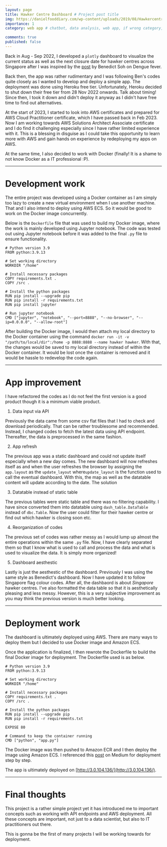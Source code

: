 ```yaml
---
layout: page
title: Hawker Centre Dashboard # Project post title
img: https://danielfooddiary.com/wp-content/uploads/2019/08/Hawkercentre-scaled.jpg 
importance: 1
category: web app # chatbot, data analysis, web app, if wrong category, the post won't be posted

comments: true
published: false
---
```


Back in Aug - Sep 2022, I developed a `plotly` dashboard to visualize the current status as well as the next closure date for hawker centres across Singapore after I was inspired by the [post](https://towardsdatascience.com/creating-a-web-application-to-analyse-dengue-cases-1be4a708a533) by Benedict Soh on Dengue fever. 

Back then, the app was rather rudimentary and I was following Ben's codes quite closely as I wanted to develop and deploy a simple app. The deployment was done using Heroku free tier. Unfortunately, Heroku decided to shut down their free tier from 28 Nov 2022 onwards. Talk about timing! Since then, I took it down and didn't deploy it anyway as I didn't have free time to find out alternatives.  

At the start of 2023, I started to look into AWS certificates and prepared for AWS Cloud Practitioner certificate, which I have passed back in Feb 2023. Now I am working towards AWS Solutions Architect Associate certificate and I do find it challenging especially since I have rather limited experience with it. This is a blessing in disguise as I could take this opportunity to learn more with AWS and gain hands on experience by redeploying my apps on AWS. 

At the same time, I also decided to work with Docker (finally! It is a shame to not know Docker as a IT professional :P).  

<hr>

# Development work
The entire project was developed using a Docker container as I am simply too lazy to create a new virtual environment when I use another machine. That and I also intend to deploy using AWS ECS. So it would be good to work on the Docker image concurrently.

Below is the `Dockerfile` file that was used to build my Docker image, where the work is mainly developed using Jupyter notebook. The code was tested out using Jupyter notebook before it was added to the final `.py` file to ensure functionality. 

~~~
# Python version 3.9
FROM python:3.9.13

# Set working directory
WORKDIR "/home"

# Install necessary packages
COPY requirements.txt .
COPY /src .

# Install the python packages 
RUN pip install --upgrade pip
RUN pip install -r requirements.txt
RUN pip install jupyter

# Run jupyter notebook
CMD ["jupyter", "notebook", "--port=8888", "--no-browser", "--ip=0.0.0.0", "--allow-root"]
~~~

After building the Docker image, I would then attach my local directory to the Docker container using the command `docker run -it -v "/path/to/local/dir":/home -p 8888:8888 --name hawker hawker`. With that, the changes would be saved to my local directory instead of within the Docker container. It would be lost once the container is removed and it would be hassle to redevelop the code again.

<hr>

# App improvement
I have refactored the codes as I do not feel the first version is a good product though it is a minimum viable product. 

1. Data input via API

Previously the data came from some csv flat files that I had to check and download periodically. That can be rather troublesome and recommended. Instead, I changed codes to fetch the latest data using API endpoint. Thereafter, the data is preprocessed in the same fashion.

2. App refresh

The previous app was a static dashboard and could not update itself especially when a new day comes. The new dashboard will now refreshes itself as and when the user refreshes the browser by assigning the `app.layout` as the `update_layout` where`update_layout` is the function used to call the eventual dashboard. With this, the map as well as the datatable content will update according to the date. The solution

3. Datatable instead of static table

The previous tables were static table and there was no filtering capability. I have since converted them into datatable using `dash_table.DataTable` instead of `dbc.Table`. Now the user could filter for their hawker centre or find out which hawker is closing soon etc.

4. Reorganization of codes

The previous set of codes was rather messy as I would lump up almost the entire operations within the same `.py` file. Now, I have clearly separated them so that I know what is used to call and process the data and what is used to visualize the data. It is simply more organized!

5. Dashboard aesthestic

Lastly is just the aesthestic of the dashboard. Previously I was using the same style as Benedict's dashboard. Now I have updated it to follow Singapore flag colour codes. After all, the dashbaord is about *Singapore* hawker centres. I've also formatted the data table so that it is aesthetically pleasing and less messy. However, this is a very subjective improvement as you may think the previous version is much better looking.

<hr>

# Deployment work
The dashboard is ultimately deployed using AWS. There are many ways to deploy them but I decided to use Docker image and Amazon ECS. 

Once the application is finalized, I then rewrote the Dockerfile to build the final Docker image for deployment. The Dockerfile used is as below. 

~~~
# Python version 3.9
FROM python:3.9.13

# Set working directory
WORKDIR "/home"

# Install necessary packages
COPY requirements.txt .
COPY /src .

# Install the python packages 
RUN pip install --upgrade pip
RUN pip install -r requirements.txt

EXPOSE 80

# Command to keep the container running
CMD ["python", "app.py"]
~~~

The Docker image was then pushed to Amazon ECR and I then deploy the image using Amazon ECS. I referenced this [post](https://towardsdatascience.com/how-to-use-docker-to-deploy-a-dashboard-app-on-aws-8df5fb322708) on Medium for deployment step by step.

The app is ultimately deployed on [http://3.0.104.136/](http://3.0.104.136/). 

<hr>

# Final thoughts
This project is a rather simple project yet it has introduced me to important concepts such as working with API endpoints and AWS deployment. All these concepts are important, not just to a data scientist, but also to IT practitioners out there. 

This is gonna be the first of many projects I will be working towards for deployment.
